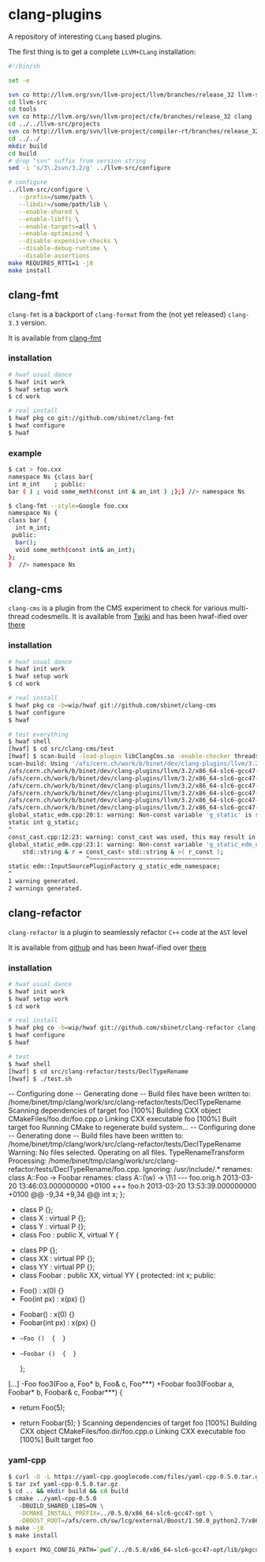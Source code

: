 clang-plugins
=============

A repository of interesting ``CLang`` based plugins.

The first thing is to get a complete ``LLVM+CLang`` installation:

```sh
#!/bin/sh

set -e

svn co http://llvm.org/svn/llvm-project/llvm/branches/release_32 llvm-src
cd llvm-src
cd tools
svn co http://llvm.org/svn/llvm-project/cfe/branches/release_32 clang
cd ../../llvm-src/projects
svn co http://llvm.org/svn/llvm-project/compiler-rt/branches/release_32 compiler-rt
cd ../../
mkdir build
cd build
# drop "svn" suffix from version string
sed -i 's/3\.2svn/3.2/g' ../llvm-src/configure

# configure
../llvm-src/configure \
   --prefix=/some/path \
   --libdir=/some/path/lib \
   --enable-shared \
   --enable-libffi \
   --enable-targets=all \
   --enable-optimized \
   --disable-expensive-checks \
   --disable-debug-runtime \
   --disable-assertions
make REQUIRES_RTTI=1 -j8
make install
```

## clang-fmt

``clang-fmt`` is a backport of ``clang-format`` from the (not yet
released) ``clang-3.3`` version.

It is available from [clang-fmt](http://github.com/sbinet/clang-fmt)

### installation

```sh
# hwaf usual dance
$ hwaf init work
$ hwaf setup work
$ cd work

# real install
$ hwaf pkg co git://github.com/sbinet/clang-fmt
$ hwaf configure
$ hwaf
```

### example

```sh
$ cat > foo.cxx
namespace Ns {class bar{
int m_int    ; public:
bar ( ) ; void some_meth(const int & an_int ) ;};} //> namespace Ns

$ clang-fmt --style=Google foo.cxx
namespace Ns {
class bar {
  int m_int;
 public:
  bar();
  void some_meth(const int& an_int);
};
}  //> namespace Ns
```

## clang-cms

``clang-cms`` is a plugin from the CMS experiment to check for various
multi-thread codesmells.
It is available from
[Twiki](https://twiki.cern.ch/twiki/bin/view/Main/ClangCms) and has
been hwaf-ified over [there](http://github.com/sbinet/clang-cms)

### installation

```sh
# hwaf usual dance
$ hwaf init work
$ hwaf setup work
$ cd work

# real install
$ hwaf pkg co -b=wip/hwaf git://github.com/sbinet/clang-cms
$ hwaf configure
$ hwaf

# test everything
$ hwaf shell
[hwaf] $ cd src/clang-cms/test
[hwaf] $ scan-build -load-plugin libClangCms.so -enable-checker threadsafety make -B
scan-build: Using '/afs/cern.ch/work/b/binet/dev/clang-plugins/llvm/3.2/x86_64-slc6-gcc47-opt/bin/clang' for static analysis
/afs/cern.ch/work/b/binet/dev/clang-plugins/llvm/3.2/x86_64-slc6-gcc47-opt/bin/c++-analyzer mutable_member.cpp
/afs/cern.ch/work/b/binet/dev/clang-plugins/llvm/3.2/x86_64-slc6-gcc47-opt/bin/c++-analyzer const_cast.cpp
/afs/cern.ch/work/b/binet/dev/clang-plugins/llvm/3.2/x86_64-slc6-gcc47-opt/bin/c++-analyzer const_cast_away.cpp
/afs/cern.ch/work/b/binet/dev/clang-plugins/llvm/3.2/x86_64-slc6-gcc47-opt/bin/c++-analyzer global_static.cpp
/afs/cern.ch/work/b/binet/dev/clang-plugins/llvm/3.2/x86_64-slc6-gcc47-opt/bin/c++-analyzer static_local.cpp
/afs/cern.ch/work/b/binet/dev/clang-plugins/llvm/3.2/x86_64-slc6-gcc47-opt/bin/c++-analyzer global_static_edm.cpp
global_static_edm.cpp:20:1: warning: Non-const variable 'g_static' is static and might be thread-unsafe
static int g_static;
^
const_cast.cpp:12:23: warning: const_cast was used, this may result in thread-unsafe code
global_static_edm.cpp:23:1: warning: Non-const variable 'g_static_edm_namespace' is static and might be thread-unsafe
    std::string & r = const_cast< std::string & >( r_const );
                      ^~~~~~~~~~~~~~~~~~~~~~~~~~~~~~~~~~~~~~
static edm::InputSourcePluginFactory g_static_edm_namespace;
^
1 warning generated.
2 warnings generated.
```


## clang-refactor

``clang-refactor`` is a plugin to seamlessly refactor ``C++`` code at
the ``AST`` level

It is available from
[github](http://github.com/lukhnos/refactorial) and has
been hwaf-ified over [there](http://github.com/sbinet/clang-refactor)

### installation

```sh
# hwaf usual dance
$ hwaf init work
$ hwaf setup work
$ cd work

# real install
$ hwaf pkg co -b=wip/hwaf git://github.com/sbinet/clang-refactor clang-refactor
$ hwaf configure
$ hwaf

# test
$ hwaf shell
[hwaf] $ cd src/clang-refactor/tests/DeclTypeRename
[hwaf] $ ./test.sh

```
-- Configuring done
-- Generating done
-- Build files have been written to: /home/binet/tmp/clang/work/src/clang-refactor/tests/DeclTypeRename
Scanning dependencies of target foo
[100%] Building CXX object CMakeFiles/foo.dir/foo.cpp.o
Linking CXX executable foo
[100%] Built target foo
Running CMake to regenerate build system...
-- Configuring done
-- Generating done
-- Build files have been written to: /home/binet/tmp/clang/work/src/clang-refactor/tests/DeclTypeRename
Warning: No files selected. Operating on all files.
TypeRenameTransform
Processing: /home/binet/tmp/clang/work/src/clang-refactor/tests/DeclTypeRename/foo.cpp.
Ignoring: /usr/include/.*
renames: class A::Foo -> Foobar
renames: class A::(\w) -> \1\1
--- foo.orig.h	2013-03-20 13:46:03.000000000 +0100
+++ foo.h	2013-03-20 13:53:39.000000000 +0100
@@ -9,34 +9,34 @@
     int x;
   };
     
-  class P {};
-  class X : virtual P {};
-  class Y : virtual P {};
-  class Foo : public X, virtual Y {
+  class PP {};
+  class XX : virtual PP {};
+  class YY : virtual PP {};
+  class Foobar : public XX, virtual YY {
   protected:
     int x;
   public:
-    Foo() : x(0) {}
-    Foo(int px) : x(px) {}
+    Foobar() : x(0) {}
+    Foobar(int px) : x(px) {}
     
-     ~Foo ()  {  }
+     ~Foobar ()  {  }
   };  

[...]
-Foo foo3(Foo a, Foo* b, Foo& c, Foo***)
+Foobar foo3(Foobar a, Foobar* b, Foobar& c, Foobar***)
 {
-  return Foo(5);
+  return Foobar(5);
 }
Scanning dependencies of target foo
[100%] Building CXX object CMakeFiles/foo.dir/foo.cpp.o
Linking CXX executable foo
[100%] Built target foo

### yaml-cpp

```sh
$ curl -O -L https://yaml-cpp.googlecode.com/files/yaml-cpp-0.5.0.tar.gz
$ tar zxf yaml-cpp-0.5.0.tar.gz
$ cd .. && mkdir build && cd build
$ cmake ../yaml-cpp-0.5.0 
   -DBUILD_SHARED_LIBS=ON \
   -DCMAKE_INSTALL_PREFIX=../0.5.0/x86_64-slc6-gcc47-opt \
   -DBOOST_ROOT=/afs/cern.ch/sw/lcg/external/Boost/1.50.0_python2.7/x86_64-slc6-gcc47-opt
$ make -j8
$ make install

$ export PKG_CONFIG_PATH=`pwd`/../0.5.0/x86_64-slc6-gcc47-opt/lib/pkgconfig
```

